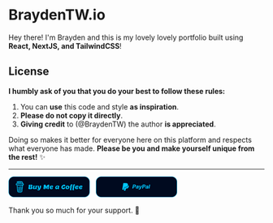 # BraydenTW.io

Hey there! I'm Brayden and this is my lovely lovely portfolio built using **React, NextJS, and TailwindCSS**!

## License

**I humbly ask of you that you do your best to follow these rules:**

1. You can **use** this code and style **as inspiration**.
2. **Please do not copy it directly**.
3. **Giving credit** to (@BraydenTW) the author **is appreciated**.

Doing so makes it better for everyone here on this platform and respects what everyone has made. **Please be you and make yourself unique from the rest!** ✨

<hr/>
<a href="https://www.buymeacoffee.com/braydenw" target="_blank"><img src="./public/static/misc/buy-me-a-coffee.svg" alt="Buy Me A Coffee: @BraydenW" width="160"></a>&nbsp;&nbsp;
<a href="https://paypal.me/braydentw" target="_blank"><img src="./public/static/misc/paypal.svg" alt="PayPal: @BraydenTW" width="160"></a>
<br/>
<p>Thank you so much for your support. 💖</p>

